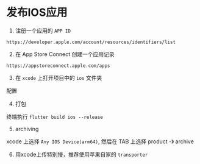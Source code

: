 # 发布IOS应用

1. 注册一个应用的 `APP ID`

`https://developer.apple.com/account/resources/identifiers/list`

2. 在 App Store Connect 创建一个应用记录

`https://appstoreconnect.apple.com/apps`

3. 在 `xcode` 上打开项目中的 `ios` 文件夹

配置


4. 打包

终端执行 `flutter build ios --release`

5. archiving

xcode 上选择 `Any IOS Device(arm64)`, 然后在 TAB 上选择 product -》 archive

6. 用xcode上传特别慢，推荐使用苹果自家的 `transporter`